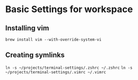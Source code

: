 # Basic Settings for workspace

## Installing vim
`brew install vim --with-override-system-vi`

## Creating symlinks
`ln -s ~/projects/terminal-settings/.zshrc ~/.zshrc`
`ln -s ~/projects/terminal-settings/.vimrc ~/.vimrc`
